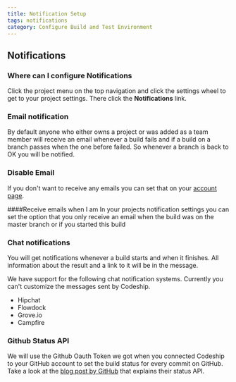 ```yaml
---
title: Notification Setup
tags: notifications
category: Configure Build and Test Environment
---
```


## Notifications

### Where can I configure Notifications
Click the project menu on the top navigation and click the settings wheel to get to your project settings. There click the **Notifications** link.

### Email notification
By default anyone who either owns a project or was added as a team member will receive an email whenever a build fails and if a build on a branch passes when the one before failed. So whenever a branch is back to OK you will be notified.

### Disable Email
If you don't want to receive any emails you can set that on your [account page](https://www.codeship.io/user/edit).

####Receive emails when I am
In your projects notification settings you can set the option that you only receive an email when the build was on the master branch or if you started this build

### Chat notifications
You will get notifications whenever a build starts and when it finishes. All information about the result and a link to it will be in the message.

We have support for the following chat notification systems. Currently you can't customize the messages sent by Codeship.

* Hipchat
* Flowdock
* Grove.io
* Campfire

### Github Status API
We will use the Github Oauth Token we got when you connected Codeship to your GitHub account to set the build status for every commit on GitHub. Take a look at the [blog post by GitHub](https://github.com/blog/1227-commit-status-api) that explains their status API.
